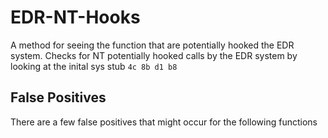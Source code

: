# EDR-NT-Hooks
A method for seeing the function that are potentially hooked the EDR system.
Checks for NT potentially hooked calls by the EDR system by looking at the inital sys stub
``` 4c 8b d1 b8 ```

## False Positives
There are a few false positives that might occur for the following functions

